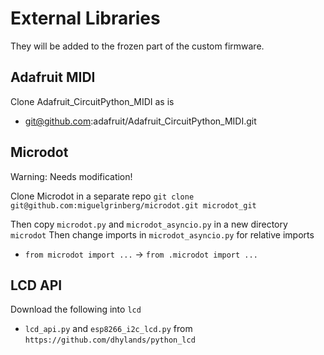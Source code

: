 # External Libraries

They will be added to the frozen part of the custom firmware.

## Adafruit MIDI

Clone Adafruit_CircuitPython_MIDI as is
- git@github.com:adafruit/Adafruit_CircuitPython_MIDI.git

## Microdot

Warning: Needs modification!

Clone Microdot in a separate repo `git clone git@github.com:miguelgrinberg/microdot.git microdot_git`

Then copy `microdot.py` and `microdot_asyncio.py` in a new directory `microdot`
Then change imports in `microdot_asyncio.py` for relative imports
- `from microdot import ...` -> `from .microdot import ...`

## LCD API

Download the following into `lcd`
- `lcd_api.py` and `esp8266_i2c_lcd.py` from `https://github.com/dhylands/python_lcd`
